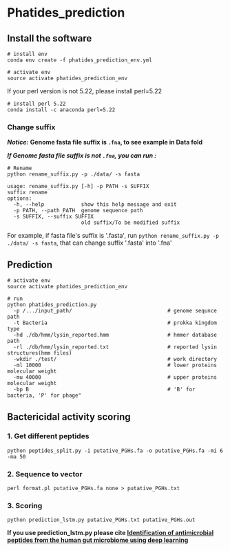 # Phatides_prediction
## Install the software
```
# install env
conda env create -f phatides_prediction_env.yml

# activate env
source activate phatides_prediction_env
```

If your perl version is not 5.22, please install perl=5.22
```
# install perl 5.22
conda install -c anaconda perl=5.22
```

### Change suffix
***Notice:*** **Genome fasta file suffix is ```.fna```, to see example in Data fold**

***If Genome fasta file suffix is not ```.fna```, you can run :***
```
# Rename
python rename_suffix.py -p ./data/ -s fasta

usage: rename_suffix.py [-h] -p PATH -s SUFFIX
suffix rename
options:
  -h, --help            show this help message and exit
  -p PATH, --path PATH  genome sequence path
  -s SUFFIX, --suffix SUFFIX
                        old suffix/To be modified suffix

```
For example, if fasta file's suffix is '.fasta', run ```python rename_suffix.py -p ./data/ -s fasta```, that can change suffix '.fasta' into '.fna'

## Prediction
```
# activate env
source activate phatides_prediction_env

# run
python phatides_prediction.py
  -p /.../input_path/                               # genome sequnce path
  -t Bacteria                                       # prokka kingdom type    
  -hd ./db/hmm/lysin_reported.hmm                   # hmmer database path
  -rl ./db/hmm/lysin_reported.txt                   # reported lysin structures(hmm files)
  -wkdir ./test/                                    # work directory
  -ml 10000                                         # lower proteins molecular weight
  -mu 40000                                         # upper proteins molecular weight
  -bp B                                             # 'B' for bacteria, 'P' for phage"
```

## Bactericidal activity scoring 
### 1. Get different peptides
```
python peptides_split.py -i putative_PGHs.fa -o putative_PGHs.fa -mi 6 -ma 50
```

### 2. Sequence to vector
```
perl format.pl putative_PGHs.fa none > putative_PGHs.txt
```

### 3. Scoring
```
python prediction_lstm.py putative_PGHs.txt putative_PGHs.out
```

**If you use prediction_lstm.py please cite [Identification of antimicrobial peptides from the human gut microbiome using deep learning](https://www.nature.com/articles/s41587-022-01226-0)**
